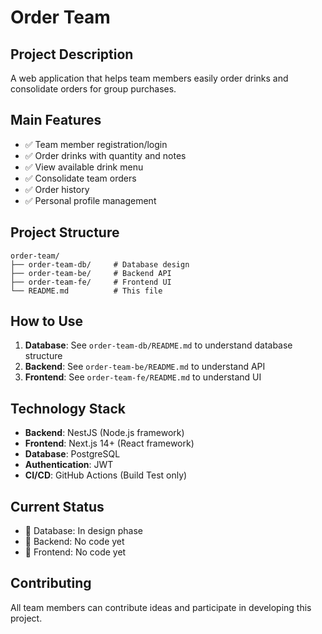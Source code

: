 # Order Team

## Project Description

A web application that helps team members easily order drinks and consolidate orders for group purchases.

## Main Features

- ✅ Team member registration/login
- ✅ Order drinks with quantity and notes
- ✅ View available drink menu
- ✅ Consolidate team orders
- ✅ Order history
- ✅ Personal profile management

## Project Structure

```
order-team/
├── order-team-db/     # Database design
├── order-team-be/     # Backend API
├── order-team-fe/     # Frontend UI
└── README.md          # This file
```

## How to Use

1. **Database**: See `order-team-db/README.md` to understand database structure
2. **Backend**: See `order-team-be/README.md` to understand API
3. **Frontend**: See `order-team-fe/README.md` to understand UI

## Technology Stack

- **Backend**: NestJS (Node.js framework)
- **Frontend**: Next.js 14+ (React framework)
- **Database**: PostgreSQL
- **Authentication**: JWT
- **CI/CD**: GitHub Actions (Build Test only)

## Current Status

- 🚧 Database: In design phase
- 🚧 Backend: No code yet
- 🚧 Frontend: No code yet

## Contributing

All team members can contribute ideas and participate in developing this project.
